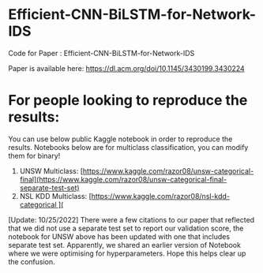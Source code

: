 # Efficient-CNN-BiLSTM-for-Network-IDS

Code for Paper : Efficient-CNN-BiLSTM-for-Network-IDS

Paper is available here: https://dl.acm.org/doi/10.1145/3430199.3430224 

# For people looking to reproduce the results:
You can use below public Kaggle notebook in order to reproduce the results. Notebooks below are for multiclass classification, you can modify them for binary!

1. UNSW Multiclass: [https://www.kaggle.com/razor08/unsw-categorical-final](https://www.kaggle.com/razor08/unsw-categorical-final-separate-test-set)
2. NSL KDD Multiclass: [[https://www.kaggle.com/razor08/nsl-kdd-categorical ](](https://www.kaggle.com/razor08/nsl-kdd-categorical )

[Update: 10/25/2022]
There were a few citations to our paper that reflected that we did not use a separate test set to report our validation score, the notebook for UNSW above has been updated with one that includes separate test set. Apparently, we shared an earlier version of Notebook where we were optimising for hyperparameters. Hope this helps clear up the confusion. 
